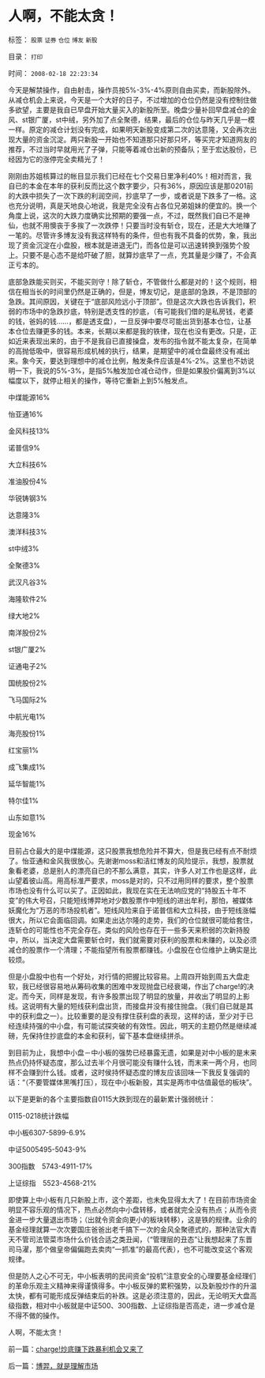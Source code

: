 # 人啊，不能太贪！

标签： `股票` `证券` `仓位` `博友` `新股` 

目录： `打印`

时间： `2008-02-18 22:23:34`

今天是解禁操作，自由射击，操作员按5%-3%-4%原则自由买卖，而新股除外。从减仓机会上来说，今天是一个大好的日子，不过增加的仓位仍然是没有控制住做多欲望，主要是我自已早盘开始大量买入的新股所至。晚盘少量补回早盘减仓的金风、st银广厦，st中绒，另外加了点全聚德，结果，最后的仓位与昨天几乎是一模一样。原定的减仓计划没有完成，如果明天新股变成第二次的达意隆，又会再次出现大量的资金沉淀。两只新股一开始也不知道那只好那只坏，等买完才知道网友的推荐，不过当时早就用光了子弹，只能等着减仓出新的预备队；至于宏达股份，已经因为它的涨停完全卖精光了！

刚刚由苏姐核算过的帐目显示我们已经在七个交易日里净利40%！相对而言，我自已的本金在本年的获利反而比这个数字要少，只有36%，原因应该是那0201前的大跌中损失了一次下跌的利润空间，抄底早了一步，或者说是下跌多了一格。这也充分说明，真是天地良心地说，我是完全没有占各位兄弟姐妹的便宜的。换一个角度上说，这次的大跌力度确实比预期的要强一点，不过，既然我们自已不是神仙，也就不用懊丧于多挨了一次跌停！只要当时没有斩仓，现在，还是大大地赚了一笔的。尽管许多博友没有我这样特有的条件，但也有我不具备的优势，象，我出现了资金沉淀在小盘股，根本就是进退无门，而各位是可以迅速转换到强势个股上。只要不是心态不是给吓破了胆，就算炒底早了一点，充其量是少赚了，不会真正亏本的。

底部急跌能买则买，不能买则守！除了斩仓，不管做什么都是对的！这个规则，相信在相当长的时间里仍然是正确的，但是，博友切记，是底部的急跌，不是顶部的急跌。其间原因，关键在于“底部风险远小于顶部”。但是这次大跌也告诉我们，积弱的市场中的急跌抄底，特别是透支性的抄底，（有可能我们借的是私房钱，老婆的钱，爸妈的钱……，都是透支盘），一旦反弹中要尽可能出货到基本仓位，让基本仓位去赚更多的钱。本来，长期以来都是我的铁律，现在也没有更改。只是，正如近来表现出来的，由于不是我自已直接操盘，发布的指令就不能太复杂，在简单的高抛低吸中，很容易形成机械的执行，结果，是期望中的减仓盘最终没有减出来。象今天，要达到理想中的减仓比例，触发条件应该是4%-2%。这里也不妨说明一下，我说的5%-3%，是指5%触发加仓减仓动作，但是如果股价偏离到3%以幅度以下，就停止相关的操作，等待它重新上到5%触发点。

中煤能源16%

怡亚通16%

金风科技13%

诺普信9%

大立科技6%

准油股份4%

华锐铸钢3%

达意隆3%

澳洋科技3%

st中绒3%

全聚德3%

武汉凡谷3%

海隆软件2%

绿大地2%

南洋股份2%

st银广厦2%

证通电子2%

国统股份2%

飞马国际2%

中航光电1%

海亮股份1%

红宝丽1%

成飞集成1%

延华智能1%

特尔佳1%

山东如意1%

现金16%

目前占仓最大的是中煤能源，这只股票我想危险并不算大，但是我已经有点不耐烦了。怡亚通和金风我很放心。先谢谢moss和洁红博友的风险提示，我想，股票就象看老婆，总是别人的漂亮自已的不那么满意，其实，许多人对工作也是这样，此山望着彼山高。用高标准严要求，moss是对的，只不过用同样的要求，整个股票市场也没有什么可以买了。正因如此，我现在实在无法响应党的“持股五十年不变”的伟大号召，只能短线博羿地对少数股票作中短线的进出牟利，那怕，被媒体妖魔化为“万恶的市场投机者”。短线风险来自于诺普信和大立科技，由于短线涨幅很大，所以它会面临回调。如果走出达尔隆的走势，我们的仓位就很可能给套住，连斩仓的可能性也不完全存在。类似的风险也存在于一些多天来积弱的次新持股中，所以，当决定大盘需要斩仓时，我们就需要对获利的股票和未赚的，以及必须减仓的股票作一个清理；不能指望所有股票都赚钱。小盘股在仓位维护上确实是比较烦。

但是小盘股中也有一个好处，对行情的把握比较容易。上周四开始到周五大盘走软，我已经很容易地从筹码收集的困难中发现抛盘已经衰竭，作出了charge!的决定。而今天，同样是发现，有许多股票出现了明显的放量，并收出了明显的上影线。这说明有大量的短线获利盘出货，而接盘并没有接住抛盘。（我们自已就是其中的获利盘之一）。比较重要的是没有撑住获利盘的表现，这样的话，至少对于已经连续持强的中小盘，有可能试探突破的有效性。因此，明天的主题仍然是继续减磅，先保持住抄底盘的本金和获利，留下基本盘继续拼杀。

到目前为止，我想中小盘－中小板的强势已经暴露无遗，如果是对中小板的是末来热点仍持怀疑态度，那么过去半个月很可能没有赚什么钱，而末来一两个月，也同样不会赚到什么钱。或者，这时侯持怀疑态度的博友应该回味一下我反复强调的话：“（不要管媒体黑嘴打压），现在中小板新股，其实是两市中估值最低的板块”。

以下是更新的各个主要指数自0115大跌到现在的最新累计强弱统计：

0115-0218统计跌幅

中小板6307-5899-6.9%

中证5005495-5043-9%

300指数　5743-4911-17%

上证综指　5523-4568-21%

即使算上中小板有几只新股上市，这个差距，也未免显得太大了！在目前市场资金明显不容乐观的情况下，热点必然向中小盘转移，或者就完全没有热点；从而令资金进一步大量退出市场；（出就令资金向更小的板块转移），这是铁的规律。业余的基金经理就算一次次要国庄爸爸出老千搞下一次的金风全聚德式的，那种法官大青天不管司法管菜市场什么价钱合适之类丑闻，（“管理层的丑态”让我想起来了东晋司马濯，那个做皇帝偏偏跑去卖肉“一抓准”的最高代表），也不可能改变这个客观规律。

但是防人之心不可无，中小板表明的民间资金“投机”注意安全的心理要基金经理们的革命乐观主义精神来得谨慎得多。中小板反弹的累积强势，以及新股炒作的升温太快，都有可能形成反弹结束后的补跌。这是必须注意的，因此，无论明天大盘高级指数，相对中小板就是中证500、300指数、上证综指是否高走，进一步减仓是不得不做的操作。

人啊，不能太贪！



前一篇：[charge!炒底赚下跌暴利机会又来了](../../../2008/2/15/charge!炒底赚下跌暴利机会又来了.md)

后一篇：[博羿，就是理解市场](../../../2008/2/19/博羿，就是理解市场.md)